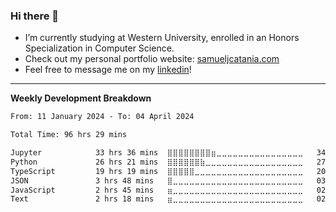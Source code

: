 ### Hi there 👋

- I’m currently studying at Western University, enrolled in an Honors Specialization in Computer Science.
- Check out my personal portfolio website: [samueljcatania.com](https://www.samueljcatania.com)
- Feel free to message me on my [linkedin](https://www.linkedin.com/in/samueljamescatania/)! 

---

**Weekly Development Breakdown**
<!--START_SECTION:waka-->

```txt
From: 11 January 2024 - To: 04 April 2024

Total Time: 96 hrs 29 mins

Jupyter            33 hrs 36 mins  ⣿⣿⣿⣿⣿⣿⣿⣿⣶⣀⣀⣀⣀⣀⣀⣀⣀⣀⣀⣀⣀⣀⣀⣀⣀   34.83 %
Python             26 hrs 21 mins  ⣿⣿⣿⣿⣿⣿⣷⣀⣀⣀⣀⣀⣀⣀⣀⣀⣀⣀⣀⣀⣀⣀⣀⣀⣀   27.32 %
TypeScript         19 hrs 19 mins  ⣿⣿⣿⣿⣿⣀⣀⣀⣀⣀⣀⣀⣀⣀⣀⣀⣀⣀⣀⣀⣀⣀⣀⣀⣀   20.03 %
JSON               3 hrs 48 mins   ⣿⣀⣀⣀⣀⣀⣀⣀⣀⣀⣀⣀⣀⣀⣀⣀⣀⣀⣀⣀⣀⣀⣀⣀⣀   03.95 %
JavaScript         2 hrs 45 mins   ⣶⣀⣀⣀⣀⣀⣀⣀⣀⣀⣀⣀⣀⣀⣀⣀⣀⣀⣀⣀⣀⣀⣀⣀⣀   02.86 %
Text               2 hrs 18 mins   ⣶⣀⣀⣀⣀⣀⣀⣀⣀⣀⣀⣀⣀⣀⣀⣀⣀⣀⣀⣀⣀⣀⣀⣀⣀   02.39 %
```

<!--END_SECTION:waka-->
